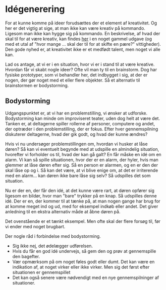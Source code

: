 # Idégenerering

For at kunne komme på ideer forudsættes der et element af kreativitet. Og her er det vigtig at sige, at man ikke kan være kreativ på kommando. Ligesom man ikke kan hygge sig på kommando. En beskrivelse, af hvad der skal til for at være kreativ, kan findes [her](https://youtu.be/Pb5oIIPO62g?feature=shared) i en noget gammel udgave (og med et utal af "hvor mange ... skal der til for at skifte en pære?" vittigheder). Den gode nyhed er, at kreativitet ikke er et medfødt talent, men noget vi alle kan.

Lad os antage, at vi er i en situation, hvor vi er i stand til at være kreative. Hvordan får vi skabt nogle ideer? Ofte vil man ty til en brainstorm. Dog har fysiske prototyper, som vi behandler her, det indbygget i sig, at der er nogen, der gør noget med et eller flere objekter. Så et alternativ til brainstormen er bodystorming.

## Bodystorming
Udgangspunktet er, at vi har en problemstilling, vi ønsker at udforske. Bodystorming kan minde om improviseret teater, uden dog helt at være det. Tanken er, at deltagerne spiller rollerne af personer, computere og andet, der optræder i den problemstilling, der er fokus. Efter hver gennemspilning diskuterer deltagerne, hvad der gik godt, og hvad der kunne ændres?

Hvis vi nu undersøger problemstillingen om, hvordan vi husker at låse døren? Så kan vi eventuelt begynde med at udspille en almindelig situation, hvorefter vi forholder os til, hvad der kan gå galt? En får måske en idé om en alarm. Vi kan så spille situationen, hvor der er en alarm, der hyler, hvis man glemmer at låse døren efter sig. Så en person er alarmen, og en er den der skal låse op og i. Så kan det være, at vi blive enige om, at det er irriterende med en alarm... kan døren ikke bare låse sig selv? Så udspilles det som situation. 

Nu er der en, der får den idé, at det kunne være rart, at døren opfører sig ligesom en bildør, hvor man "bare" trykker på en knap. Så udspilles denne idé. Der er en, der kommer til at tænke på, at man nogen gange har brug for at komme meget ind og ud, med for eksempel indkøb eller andet. Det giver anledning til en ekstra alternativ måde at åbne døren på.

Det ovenstående er et tænkt eksempel. Men ofte skal der flere forsøg til, før vi ender med noget brugbart.

Der nogle råd i forbindelse med bodystorming.
* Sig ikke nej, det ødelægger udførelsen.
* Hvis du får en god idé undervejs, så gem den og prøv at gennemspille den bagefter.
* Vær opmærksom på om noget føles godt eller dumt. Det kan være en indikation af, at noget virker eller ikke virker. Men sig det først efter situationen er gennemspillet
* Det kan også senere være nødvendigt med en nye gennemspilninger af situationer.
